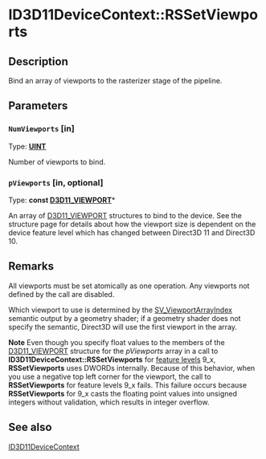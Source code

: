 # ID3D11DeviceContext::RSSetViewports

## Description

Bind an array of viewports to the rasterizer stage of the pipeline.

## Parameters

### `NumViewports` [in]

Type: **[UINT](https://learn.microsoft.com/windows/desktop/WinProg/windows-data-types)**

Number of viewports to bind.

### `pViewports` [in, optional]

Type: **const [D3D11_VIEWPORT](https://learn.microsoft.com/windows/desktop/api/d3d11/ns-d3d11-d3d11_viewport)***

An array of [D3D11_VIEWPORT](https://learn.microsoft.com/windows/desktop/api/d3d11/ns-d3d11-d3d11_viewport) structures to bind to the device. See the structure page for details about how the viewport size is dependent on the device feature level which has changed between Direct3D 11 and Direct3D 10.

## Remarks

All viewports must be set atomically as one operation. Any viewports not defined by the call are disabled.

Which viewport to use is determined by the [SV_ViewportArrayIndex](https://learn.microsoft.com/windows/desktop/direct3dhlsl/dx-graphics-hlsl-semantics) semantic output by a geometry shader; if a geometry shader does not specify the semantic, Direct3D will use the first viewport in the array.

**Note** Even though you specify float values to the members of the [D3D11_VIEWPORT](https://learn.microsoft.com/windows/desktop/api/d3d11/ns-d3d11-d3d11_viewport) structure for the *pViewports* array in a call to **ID3D11DeviceContext::RSSetViewports** for [feature levels](https://learn.microsoft.com/windows/desktop/direct3d11/overviews-direct3d-11-devices-downlevel-intro) 9_x, **RSSetViewports** uses DWORDs internally. Because of this behavior, when you use a negative top left corner for the viewport, the call to **RSSetViewports** for feature levels 9_x fails. This failure occurs because **RSSetViewports** for 9_x casts the floating point values into unsigned integers without validation, which results in integer overflow.

## See also

[ID3D11DeviceContext](https://learn.microsoft.com/windows/desktop/api/d3d11/nn-d3d11-id3d11devicecontext)